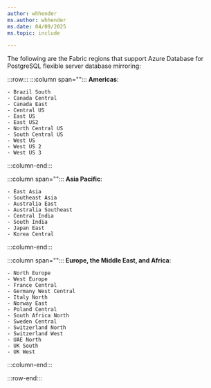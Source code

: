 ```yaml
---
author: whhender
ms.author: whhender
ms.date: 04/09/2025
ms.topic: include

---
```


The following are the Fabric regions that support Azure Database for PostgreSQL flexible server database mirroring:

:::row:::
   :::column span="":::
    **Americas**:

    - Brazil South
    - Canada Central
    - Canada East
    - Central US
    - East US
    - East US2
    - North Central US
    - South Central US
    - West US
    - West US 2
    - West US 3
   :::column-end:::

   :::column span="":::
    **Asia Pacific**:

    - East Asia
    - Southeast Asia
    - Australia East
    - Australia Southeast
    - Central India
    - South India
    - Japan East
    - Korea Central

   :::column-end:::

   :::column span="":::
   **Europe, the Middle East, and Africa**:

    - North Europe
    - West Europe
    - France Central
    - Germany West Central
    - Italy North
    - Norway East
    - Poland Central
    - South Africa North
    - Sweden Central
    - Switzerland North
    - Switzerland West
    - UAE North
    - UK South
    - UK West
   :::column-end:::

:::row-end:::
